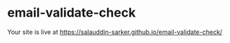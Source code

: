 # email-validate-check
Your site is live at
https://salauddin-sarker.github.io/email-validate-check/
